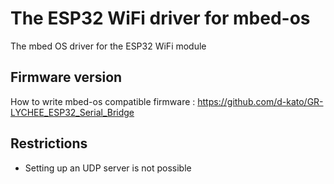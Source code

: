 # The ESP32 WiFi driver for mbed-os
The mbed OS driver for the ESP32 WiFi module

## Firmware version
How to write mbed-os compatible firmware : https://github.com/d-kato/GR-LYCHEE_ESP32_Serial_Bridge

## Restrictions
- Setting up an UDP server is not possible
